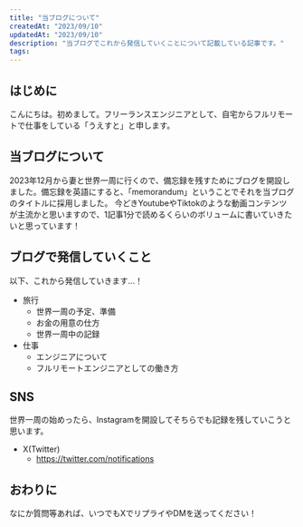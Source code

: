 ```yaml
---
title: "当ブログについて"
createdAt: "2023/09/10"
updatedAt: "2023/09/10"
description: "当ブログでこれから発信していくことについて記載している記事です。"
tags: 
---
```


## はじめに
こんにちは。初めまして。フリーランスエンジニアとして、自宅からフルリモートで仕事をしている「うえすと」と申します。

## 当ブログについて
2023年12月から妻と世界一周に行くので、備忘録を残すためにブログを開設しました。備忘録を英語にすると、「memorandum」ということでそれを当ブログのタイトルに採用しました。
今どきYoutubeやTiktokのような動画コンテンツが主流かと思いますので、1記事1分で読めるくらいのボリュームに書いていきたいと思っています！

## ブログで発信していくこと
以下、これから発信していきます...！

- 旅行
  - 世界一周の予定、準備
  - お金の用意の仕方
  - 世界一周中の記録
- 仕事
  - エンジニアについて
  - フルリモートエンジニアとしての働き方

## SNS
世界一周の始めったら、Instagramを開設してそちらでも記録を残していこうと思います。

- X(Twitter)
  - https://twitter.com/notifications

## おわりに
なにか質問等あれば、いつでもXでリプライやDMを送ってください！